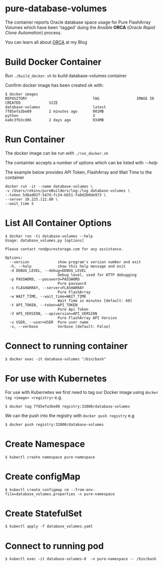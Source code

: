 # pure-database-volumes
The container reports Oracle database space usage for Pure FlashArray Volumes which have been 'tagged' duing the Ansible **ORCA** (*Oracle Rapid Clone Automation*) process. 

You can learn all about [ORCA](https://ronekins.com/2020/07/15/oracle-database-volume-tagging-with-purity-6-0/) at my Blog

# Build Docker Container
Run `./build_docker.sh` to build database-volumes container
 
Confirm docker image has been created ok with:
```
$ docker images 
REPOSITORY                              TAG                 IMAGE ID            CREATED             SIZE
database-volumes                        latest              7f85efa3be09        2 minutes ago       981MB
python                                  3                   ea8c3fb3cd86        2 days ago          934MB
```

# Run Container
The docker image can be run with `./run_docker.sh`

The containter accepts a number of options which can be listed with *--help*

The example below provides API Token, FlashArray and Wait Time to the container
```
docker run -it --name database-volumes \
-v /Users/rekins/pureBuilders/log:/log database-volumes \
--token 5d8ad02f-547d-fc24-bb51-fa0d2b0de973 \
--server 10.225.112.80 \
--wait_time 5
```

# List All Container Options
```
$ docker run -ti database-volumes --help
Usage: database_volumes.py [options]

Please contact ron@purestorage.com for any assistance.

Options:
  --version             show program's version number and exit
  -h, --help            show this help message and exit
  -d DEBUG_LEVEL, --debug=DEBUG_LEVEL
                        Debug level, used for HTTP debugging
  -p PASSWORD, --password=PASSWORD
                        Pure password
  -s FLASHARRAY, --server=FLASHARRAY
                        Pure FlashArray
  -w WAIT_TIME, --wait_time=WAIT_TIME
                        Wait Time in minutes [default: 60]
  -t API_TOKEN, --token=API_TOKEN
                        Pure Api Token
  -V API_VERSION, --apiversion=API_VERSION
                        Pure FlashArray API Version
  -u USER, --user=USER  Pure user name
  -v, --verbose         Verbose [default: False]
```
# Connect to running container
`$ docker exec -it database-volumes "/bin/bash"`

# For use with Kubernetes
For use with Kubernetes we first need to tag our Docker image using `docker tag <image> <registry>` e.g.

`$ docker tag 7f85efa3be09 registry:32000/database-volumes`

We can the push into the registry with `docker push registry` e.g

`$ docker push registry:32000/database-volumes`

# Create Namespace
`$ kubectl create namespace pure-namespace`

# Create configMap
`$ kubectl create configmap cm --from-env-file=database_volumes.properties -n pure-namespace`

# Create StatefulSet
`$ kubectl apply -f database_volumes.yaml`

# Connect to running pod
`$ kubectl exec -it database-volumes-0  -n pure-namespace -- /bin/bash`
